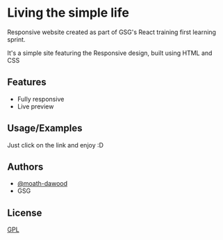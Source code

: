 # Living the simple life

Responsive website created as part of GSG's React training first learning sprint.


It's a simple site featuring the Responsive design, built using HTML and CSS


## Features

- Fully responsive
- Live preview



## Usage/Examples

Just click on the link and enjoy :D


## Authors

- [@moath-dawood](https://github.com/moath-dawood)
- GSG 

## License

[GPL](https://choosealicense.com/licenses/gpl-3.0/#)

